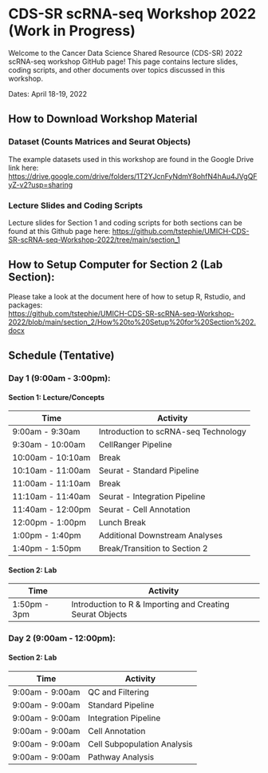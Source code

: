 # CDS-SR scRNA-seq Workshop 2022 (Work in Progress)

Welcome to the Cancer Data Science Shared Resource (CDS-SR) 2022 scRNA-seq workshop GitHub page! 
This page contains lecture slides, coding scripts, and other documents over topics discussed in this 
workshop. 

Dates: April 18-19, 2022

## How to Download Workshop Material

### Dataset (Counts Matrices and Seurat Objects)
The example datasets used in this workshop are found in the Google Drive link here:  
https://drive.google.com/drive/folders/1T2YJcnFyNdmY8ohfN4hAu4JVgQFyZ-v2?usp=sharing

### Lecture Slides and Coding Scripts
Lecture slides for Section 1 and coding scripts for both sections can be found at this Github page here: 
https://github.com/tstephie/UMICH-CDS-SR-scRNA-seq-Workshop-2022/tree/main/section_1

## How to Setup Computer for Section 2 (Lab Section):
Please take a look at the document here of how to setup R, Rstudio, and packages:  
https://github.com/tstephie/UMICH-CDS-SR-scRNA-seq-Workshop-2022/blob/main/section_2/How%20to%20Setup%20for%20Section%202.docx

## Schedule (Tentative)

### Day 1 (9:00am - 3:00pm):  
#### Section 1: Lecture/Concepts  
| Time | Activity |
| ---- | -------- |
| 9:00am - 9:30am | Introduction to scRNA-seq Technology |  
| 9:30am - 10:00am | CellRanger Pipeline |  
| 10:00am - 10:10am | Break |  
| 10:10am - 11:00am | Seurat - Standard Pipeline |  
| 11:00am - 11:10am | Break |  
| 11:10am - 11:40am | Seurat - Integration Pipeline |
| 11:40am - 12:00pm | Seurat - Cell Annotation |  
| 12:00pm - 1:00pm | Lunch Break |  
| 1:00pm - 1:40pm | Additional Downstream Analyses |  
| 1:40pm - 1:50pm | Break/Transition to Section 2 |  

#### Section 2: Lab
| Time | Activity |
| ---- | -------- |
| 1:50pm - 3pm | Introduction to R & Importing and Creating Seurat Objects |  

### Day 2 (9:00am - 12:00pm):
#### Section 2: Lab
| Time | Activity |
| ---- | -------- |
| 9:00am - 9:00am | QC and Filtering |  
| 9:00am - 9:00am	| Standard Pipeline |  
| 9:00am - 9:00am	| Integration Pipeline |  
| 9:00am - 9:00am	| Cell Annotation | 
| 9:00am - 9:00am	| Cell Subpopulation Analysis |
| 9:00am - 9:00am	| Pathway Analysis |


